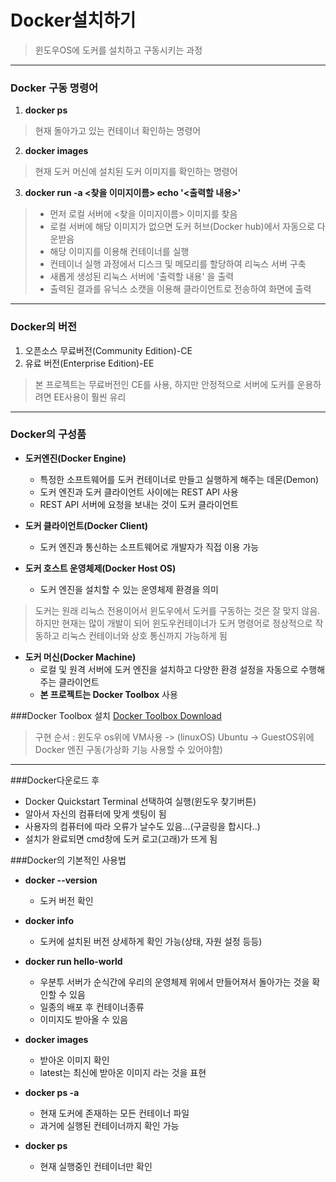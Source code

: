 Docker설치하기
==============
> 윈도우OS에 도커를 설치하고 구동시키는 과정

*	*	*
### Docker 구동 명령어

1. **docker ps**
> 현재 돌아가고 있는 컨테이너 확인하는 명령어

2. **docker images**
> 현재 도커 머신에 설치된 도커 이미지를 확인하는 명령어

3. **docker run -a <찾을 이미지이름> echo '<출력할 내용>'**
> * 먼저 로컬 서버에 <찾을 이미지이름> 이미지를 찾음
> * 로컬 서버에 해당 이미지가 없으면 도커 허브(Docker hub)에서 자동으로 다운받음
> * 해당 이미지를 이용해 컨테이너를 실행
> * 컨테이너 실행 과정에서 디스크 및 메모리를 할당하여 리눅스 서버 구축
> * 새롭게 생성된 리눅스 서버에 '출력할 내용' 을 출력
> * 출력된 결과를 유닉스 소캣을 이용해 클라이언트로 전송하여 화면에 출력
*	*	*
### Docker의 버전
1. 오픈소스 무료버전(Community Edition)-CE
2. 유료 버전(Enterprise Edition)-EE
> 본 프로젝트는 무료버전인 CE를 사용, 하지만 안정적으로 서버에 도커를 운용하려면 EE사용이 훨씬 유리

*	*	*
### Docker의 구성품
* **도커엔진(Docker Engine)**
	- 특정한 소프트웨어를 도커 컨테이너로 만들고 실행하게 해주는 데몬(Demon)
	- 도커 엔진과 도커 클라이언트 사이에는 REST API 사용
	- REST API 서버에 요청을 보내는 것이 도커 클라이언트

* **도커 클라이언트(Docker Client)**
	- 도커 엔진과 통신하는 소프트웨어로 개발자가 직접 이용 가능

* **도커 호스트 운영체제(Docker Host OS)**
	- 도커 엔진을 설치할 수 있는 운영체제 환경을 의미

> 도커는 원래 리눅스 전용이어서 윈도우에서 도커를 구동하는 것은 잘 맞지 않음. 하지만 현재는 많이 개발이 되어 윈도우컨테이너가 도커 명령어로 정상적으로 작동하고 리눅스 컨테이너와 상호 통신까지 가능하게 됨

* **도커 머신(Docker Machine)**
	- 로컬 및 원격 서버에 도커 엔진을 설치하고 다양한 환경 설정을 자동으로 수행해주는 클라이언트
	- **본 프로젝트는 Docker Toolbox** 사용

###Docker Toolbox 설치
[Docker Toolbox Download](https://docs.docker.com/toolbox/toolbox_install_windows/)
> 구현 순서 : 윈도우 os위에 VM사용 -> (linuxOS) Ubuntu -> GuestOS위에 Docker 엔진 구동(가상화 기능 사용할 수 있어야함)

*	*	*
###Docker다운로드 후
* Docker Quickstart Terminal 선택하여 실행(윈도우 찾기버튼)
* 알아서 자신의 컴퓨터에 맞게 셋팅이 됨
* 사용자의 컴퓨터에 따라 오류가 날수도 있음...(구글링을 합시다..)
* 설치가 완료되면 cmd창에 도커 로고(고래)가 뜨게 됨

###Docker의 기본적인 사용법
* **docker --version**
	- 도커 버전 확인

* **docker info**
	- 도커에 설치된 버전 상세하게 확인 가능(상태, 자원 설정 등등)

* **docker run hello-world**
	- 우분투 서버가 순식간에 우리의 운영체제 위에서 만들어져서 돌아가는 것을 확인할 수 있음
	- 일종의 배포 후 컨테이너종류
	- 이미지도 받아올 수 있음

* **docker images**
	- 받아온 이미지 확인
	- latest는 최신에 받아온 이미지 라는 것을 표현

* **docker ps -a**
	- 현재 도커에 존재하는 모든 컨테이너 파일
	- 과거에 실행된 컨테이너까지 확인 가능

* **docker ps**
	- 현재 실행중인 컨테이너만 확인

